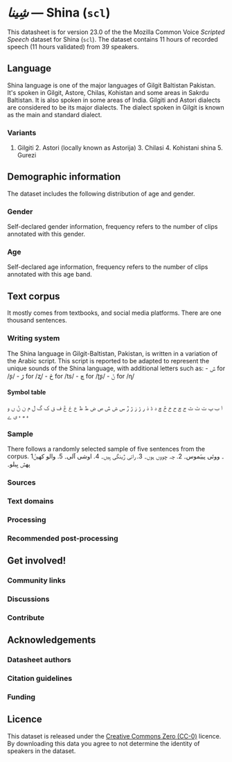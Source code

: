 # *شِینا* &mdash; Shina (`scl`)
This datasheet is for version 23.0 of the the Mozilla Common Voice *Scripted Speech* dataset 
for Shina (`scl`). The dataset contains 11 hours of recorded
speech (11 hours validated) from 39 speakers.

## Language
<!-- {{LANGUAGE_DESCRIPTION}} -->
<!-- Provide a brief (1-2 paragraph) description of your language -->

Shina language is one of the major languages of Gilgit Baltistan Pakistan. It's spoken in Gilgit, Astore, Chilas, Kohistan and some areas in Sakrdu Baltistan. It is also spoken in some areas of India. Gilgiti and Astori dialects are considered to be its major dialects. The dialect spoken in Gilgit is known as the main and standard dialect.

### Variants
<!-- {{VARIANT_DESCRIPTION}} -->
<!-- @ OPTIONAL @ -->
<!-- Describe the variants (MCV variants) of your language -->

1. Gilgiti 2. Astori (locally known as Astorija) 3. Chilasi 4. Kohistani shina 5. Gurezi 

## Demographic information
<!-- You can get a lot of the information in this section from https://analyzer.cv-toolbox.web.tr/browse -->
The dataset includes the following distribution of age and gender.

### Gender
<!-- {{GENDER_TABLE}} -->
<!-- @ AUTOMATICALLY GENERATED @ -->
<!-- | Gender | Frequency |
|--------|-----------|
| male, masculine | ? |
| undeclared | ? |
| female, feminine | ? | -->
Self-declared gender information, frequency refers to the number of clips annotated with this gender.

### Age
<!-- {{AGE_TABLE}} -->
<!-- @ AUTOMATICALLY GENERATED @ -->
<!-- | Age band | Frequency |
|----------|-----------|
| teens | ? |
| twenties | ? |
| thirties | ? |
| fourties | ? |
| fifties | ? |
   ...if other age ranges are present in your data, add rows... -->
Self-declared age information, frequency refers to the number of clips annotated with this age band.

## Text corpus
<!-- {{TEXT_CORPUS_DESCRIPTION}} -->
<!-- @ OPTIONAL @ -->
<!-- An overview of the text corpus, with information such as average length (in characters and words) of validated sentences. -->

It mostly comes from textbooks, and social media platforms. There are one thousand sentences.

### Writing system
<!-- {{WRITING_SYSTEM_DESCRIPTION}} -->
<!-- @ OPTIONAL @ -->
<!-- A description of the writing system (or writing systems) used in the text corpus -->

The Shina language in Gilgit-Baltistan, Pakistan, is written in a variation of the Arabic script. This script is reported to be adapted to represent the unique sounds of the Shina language, with additional letters such as: - ݜ for /ʂ/ - ڙ for /ʐ/ - څ for /ts/ - ڇ for /ʈʂ/ - ݨ for /ɳ/

#### Symbol table
<!-- {{ALPHABET_TABLE}} -->
<!-- @ OPTIONAL @ -->
<!-- If the writing system is alphabetic, you can include the valid alphabet here -->

 ا ب پ ت ٹ ث ج چ ح خ څ ڇ د ڈ ذ ر ڑ ز ژ ڙ س ش ݜ ص ض ط ظ ع غ ڠ ف ق ک گ ل م ن ݨ ں و ہ ھ ء ی ے  

### Sample
<!-- {{SENTENCES_SAMPLE}} -->
There follows a randomly selected sample of five sentences from the corpus.
1۔ ووئی پییَموس۔ 2. چہ ڇووں ہوں۔ 3. راتی ڙینگی ہِیں۔ 4. اوشی آلی۔ 5. والو کھیݨ پھݜ بِیلو۔

### Sources
<!-- {{SOURCES_LIST}} -->
<!-- @ OPTIONAL @ -->
<!-- A list of sentence sources, can be curated to the top-N -->



### Text domains
<!-- {{TEXT_DOMAIN_DESCRIPTION}} -->
<!-- @ OPTIONAL @ -->
<!-- What text domains are represented in the corpus? -->



### Processing
<!-- {{PROCESSING_DESCRIPTION}} -->
<!-- @ OPTIONAL @ -->
<!-- How has the text data been processed -->



### Recommended post-processing
<!-- {{RECOMMENDED_POSTPROCESSING_DESCRIPTION}} -->
<!-- @ OPTIONAL @ -->
<!-- What should people do before they use the data, for example Unicode normalisation -->



## Get involved!


### Community links
<!-- {{COMMUNITY_LINKS_LIST}} -->
<!-- @ OPTIONAL @ -->
<!-- Links to community chats / fora -->



### Discussions
<!-- {{DISCUSSION_LINKS_LIST}} -->
<!-- @ OPTIONAL @ -->
<!-- Any links to discussions, for example on Discourse or other fora or blogs can be included here -->



### Contribute
<!-- {{CONTRIBUTE_LINKS_LIST}} -->
<!-- Here you can include links for how to contribute to the dataset -->



## Acknowledgements


### Datasheet authors
<!-- {{DATASHEET_AUTHORS_LIST}} -->
<!-- A list in the format of: Your Name <email@email.com> -->



### Citation guidelines
<!-- {{CITATION_DESCRIPTION}} -->
<!-- @ OPTIONAL @ -->
<!-- If you published a paper and would like people to cite it, you can include the BiBTeX here -->



### Funding
<!-- {{FUNDING_DESCRIPTION}} -->
<!-- @ OPTIONAL @ -->
<!-- If you received any funding, you can include the acknowledgement here -->



## Licence
This dataset is released under the [Creative Commons Zero (CC-0)](https://creativecommons.org/public-domain/cc0/) licence. By downloading this data
you agree to not determine the identity of speakers in the dataset.